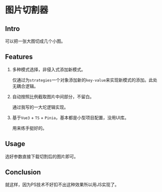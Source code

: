 # 图片切割器

## Intro

可以把一张大图切成几个小图。

## Features

1. 多种模式选择，非侵入式添加新模式。

   仅通过为`strategies`一个对象添加新的`key-value`来实现新模式的添加。此处无耦合逻辑。

2. 自动按照比例截取图片中间部分，不留白。

   通过我写的一大坨逻辑实现。

3. 基于`Vue3` + `TS` + `Pinia`，基本都是小型项目配置，没用UI库。

   用来练手挺好的。


## Usage

选好参数直接下载切割后的图片即可。


## Conclusion

就这样，因为PS技术不好扣不出这种效果所以用JS实现了。
